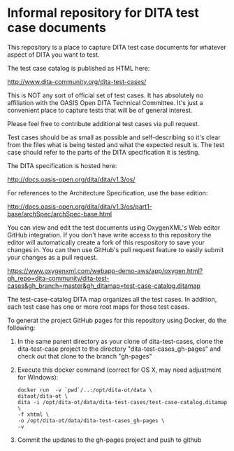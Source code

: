 Informal repository for DITA test case documents
================================================

This repository is a place to capture DITA test case documents
for whatever aspect of DITA you want to test.

The test case catalog is published as HTML here: 

http://www.dita-community.org/dita-test-cases/

This is NOT any sort of official set of test cases. It has
absolutely no affiliation with the OASIS Open DITA Technical Committee.
It's just a convenient place to capture tests that will be of 
general interest.

Please feel free to contribute additional test cases via pull
request.

Test cases should be as small as possible and self-describing so
it's clear from the files what is being tested and what the
expected result is. The test case should refer to the parts
of the DITA specification it is testing. 

The DITA specification is hosted here:

http://docs.oasis-open.org/dita/dita/v1.3/os/

For references to the Architecture Specification, use the
base edition: 

http://docs.oasis-open.org/dita/dita/v1.3/os/part1-base/archSpec/archSpec-base.html

You can view and edit the test documents using OxygenXML's Web editor GitHub integration. If you don't have write access to this repository the editor will automatically create a fork of this respository to save your changes in. You can then use GitHub's pull request feature to easily submit your changes as a pull request.

https://www.oxygenxml.com/webapp-demo-aws/app/oxygen.html?gh_repo=dita-community/dita-test-cases&gh_branch=master&gh_ditamap=test-case-catalog.ditamap

The test-case-catalog DITA map organizes all the test cases. In addition, each test case has one or more root maps for those test cases.

To generat the project GitHub pages for this repository using Docker, do the following:

1. In the same parent directory as your clone of dita-test-cases, clone the dita-test-case project to
the directory "dita-test-cases_gh-pages" and check out that clone to the branch "gh-pages"
2. Execute this docker command (correct for OS X, may need adjustment for Windows): 
    
    ```
    docker run  -v `pwd`/..:/opt/dita-ot/data \
    ditaot/dita-ot \
    dita -i /opt/dita-ot/data/dita-test-cases/test-case-catalog.ditamap \
    -f xhtml \
    -o /opt/dita-ot/data/dita-test-cases_gh-pages \
    -v
    ``` 

3. Commit the updates to the gh-pages project and push to github